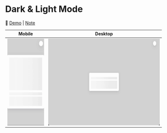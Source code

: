 # Dark & Light Mode

🔗 [Demo](https://kris-lu-dev.github.io/ASMR-Web-Design-to-HTML-Exercises/15-Dark-Light-Mode) \| [Note]()

| Mobile                                          | Desktop                                  |
| ----------------------------------------------- | ---------------------------------------- |
| <img src="Screenshot-mobile.gif" height="280"/> | <img src="Screenshot.gif" height="280"/> |
